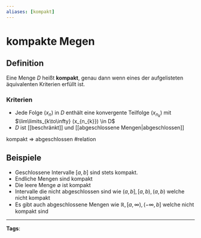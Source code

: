 ```yaml
---
aliases: [kompakt]
---
```


# kompakte Megen
## Definition
Eine Menge $D$ heißt **kompakt**, genau dann wenn eines der aufgelisteten äquivalenten Kriterien erfüllt ist.

### Kriterien
- Jede Folge $(x_{n})$ in $D$ enthält eine konvergente Teilfolge $(x_{n_{k}})$ mit $\lim\limits_{k\to\infty} (x_{n_{k}}) \in D$
- $D$ ist [[beschränkt]] und [[abgeschlossene Mengen|abgeschlossen]]

kompakt $\Rightarrow$ abgeschlossen #relation 

## Beispiele
- Geschlossene Intervalle $[a,b]$ sind stets kompakt.
- Endliche Mengen sind kompakt
- Die leere Menge $\emptyset$ ist kompakt
- Intervalle die nicht abgeschlossen sind wie $(a,b], [a,b), (a,b)$ welche nicht kompakt
- Es gibt auch abgeschlossene Mengen wie $\mathbb{R}, [a, \infty), (-\infty, b]$ welche nicht kompakt sind

---
**Tags**: 